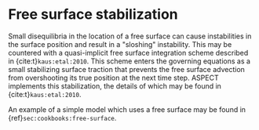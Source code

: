 
# Free surface stabilization

Small disequilibria in the location of a free surface can cause instabilities
in the surface position and result in a "sloshing" instability.
This may be countered with a quasi-implicit free surface integration scheme
described in {cite:t}`kaus:etal:2010`. This scheme enters the
governing equations as a small stabilizing surface traction that prevents the
free surface advection from overshooting its true position at the next time
step. ASPECT implements this stabilization, the
details of which may be found in {cite:t}`kaus:etal:2010`.

An example of a simple model which uses a free surface may be found in
{ref}`sec:cookbooks:free-surface`.
